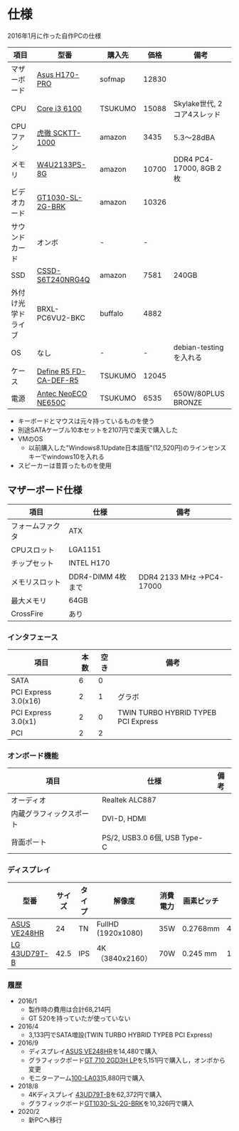 
# 仕様

2016年1月に作った自作PCの仕様

| 項目  | 型番 | 購入先 | 価格 | 備考 |
| -- | -- | -- | -- | -- |
| マザーボード | [Asus H170-PRO](http://kakaku.com/item/K0000808296/) | sofmap | 12830 | |
| CPU   | [Core i3 6100](http://kakaku.com/item/K0000832917/)| TSUKUMO| 15088  | Skylake世代, 2コア4スレッド|
| CPUファン | [虎徹 SCKTT-1000](http://kakaku.com/item/K0000585348/) | amazon | 3435 | 5.3～28dBA |
| メモリ | [W4U2133PS-8G](http://kakaku.com/item/K0000829423) | amazon | 10700  | DDR4 PC4-17000, 8GB 2枚 |
| ビデオカード | [GT1030-SL-2G-BRK](http://kakaku.com/item/K0000969293/) | amazon | 10326 | |
| サウンドカード | オンボ | - | - | |
| SSD | [CSSD-S6T240NRG4Q](http://kakaku.com/item/K0000821887/) | amazon |  7581 | 240GB |
| 外付け光学ドライブ | BRXL-PC6VU2-BKC | buffalo | 4882 | |
| OS | なし | - | - | debian-testingを入れる|
| ケース | [Define R5 FD-CA-DEF-R5](http://kakaku.com/item/J0000014266/) | TSUKUMO |12045  | |
| 電源 | [Antec NeoECO NE650C](http://kakaku.com/item/K0000710142/) | TSUKUMO | 6535 | 650W/80PLUS BRONZE |

- キーボードとマウスは元々持っているものを使う
- 別途SATAケーブル10本セットを2107円で楽天で購入した
- VMのOS
    - 以前購入した"Windows8.1Update日本語版"(12,520円)のラインセンスキーでwindows10を入れる
- スピーカーは昔買ったものを使用

## マザーボード仕様

| 項目 | 仕様| 備考 |
| -- | -- | -- |
| フォームファクタ | ATX | |
| CPUスロット | LGA1151 | |
| チップセット | INTEL H170 | |
| メモリスロット | DDR*4*-DIMM 4枚まで | DDR4 2133 MHz ->PC4-17000|
| 最大メモリ　| 64GB | |
| CrossFire | あり | |

### インタフェース

| 項目 | 本数 | 空き| 備考 |
| -- | -- | -- | -- |
| SATA |6| 0| |
| PCI Express 3.0(x16) | 2 | 1 | グラボ|
| PCI Express 3.0(x1) | 2 | 0 | TWIN TURBO HYBRID TYPEB PCI Express|
| PCI | 2 | 2 | |

### オンボード機能

| 項目 | 仕様| 備考 |
| -- | -- | -- |
| オーディオ | Realtek ALC887 | |
| 内蔵グラフィックスポート | DVI-D, HDMI | |
| 背面ポート | PS/2, USB3.0 6個, USB Type-C | |

### ディスプレイ

| 型番 |サイズ | タイプ | 解像度|消費電力| 画素ピッチ |重量| 購入時期 |
| -- | -- | -- | --|--|--|--|--|
| [ASUS VE248HR](http://kakaku.com/item/K0000874256/spec/) | 24 | TN | FullHD (1920x1080) | 35W | 0.2768mm |4.4kg | 2016/9 |
| [LG 43UD79T-B](http://kakaku.com/item/K0000961786/spec/) |42.5 | IPS | 4K（3840x2160） | 70W | 0.245 mm |15.9kg | 2018/8 |

### 履歴

- 2016/1
    - 製作時の費用は合計68,214円
    - GT 520を持っていたが使っていない
- 2016/4
    - 3,133円でSATA増設(TWIN TURBO HYBRID TYPEB PCI Express)
- 2016/9
    - ディスプレイ[ASUS VE248HR](http://amzn.to/2oF1pRd)を14,480で購入
    - グラフィックボード[GT 710 2GD3H LP](http://kakaku.com/item/K0000849552/)を5,151円で購入し，オンボから変更
    - モニターアーム[100-LA031](https://direct.sanwa.co.jp/ItemPage/100-LA031)5,880円で購入
- 2018/8
    - 4Kディスプレイ [43UD79T-B](http://kakaku.com/item/K0000961786/)を62,372円で購入
    - グラフィックボード[GT1030-SL-2G-BRK](http://kakaku.com/item/K0000969293/)を10,326円で購入
- 2020/2
    - 新PCへ移行
